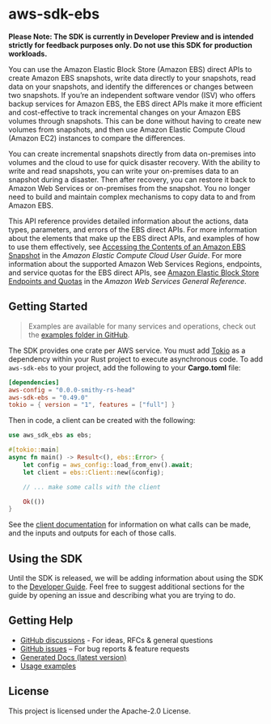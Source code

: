 # aws-sdk-ebs

**Please Note: The SDK is currently in Developer Preview and is intended strictly for
feedback purposes only. Do not use this SDK for production workloads.**

You can use the Amazon Elastic Block Store (Amazon EBS) direct APIs to create Amazon EBS snapshots, write data directly to your snapshots, read data on your snapshots, and identify the differences or changes between two snapshots. If you’re an independent software vendor (ISV) who offers backup services for Amazon EBS, the EBS direct APIs make it more efficient and cost-effective to track incremental changes on your Amazon EBS volumes through snapshots. This can be done without having to create new volumes from snapshots, and then use Amazon Elastic Compute Cloud (Amazon EC2) instances to compare the differences.

You can create incremental snapshots directly from data on-premises into volumes and the cloud to use for quick disaster recovery. With the ability to write and read snapshots, you can write your on-premises data to an snapshot during a disaster. Then after recovery, you can restore it back to Amazon Web Services or on-premises from the snapshot. You no longer need to build and maintain complex mechanisms to copy data to and from Amazon EBS.

This API reference provides detailed information about the actions, data types, parameters, and errors of the EBS direct APIs. For more information about the elements that make up the EBS direct APIs, and examples of how to use them effectively, see [Accessing the Contents of an Amazon EBS Snapshot](https://docs.aws.amazon.com/AWSEC2/latest/UserGuide/ebs-accessing-snapshot.html) in the _Amazon Elastic Compute Cloud User Guide_. For more information about the supported Amazon Web Services Regions, endpoints, and service quotas for the EBS direct APIs, see [Amazon Elastic Block Store Endpoints and Quotas](https://docs.aws.amazon.com/general/latest/gr/ebs-service.html) in the _Amazon Web Services General Reference_.

## Getting Started

> Examples are available for many services and operations, check out the
> [examples folder in GitHub](https://github.com/awslabs/aws-sdk-rust/tree/main/examples).

The SDK provides one crate per AWS service. You must add [Tokio](https://crates.io/crates/tokio)
as a dependency within your Rust project to execute asynchronous code. To add `aws-sdk-ebs` to
your project, add the following to your **Cargo.toml** file:

```toml
[dependencies]
aws-config = "0.0.0-smithy-rs-head"
aws-sdk-ebs = "0.49.0"
tokio = { version = "1", features = ["full"] }
```

Then in code, a client can be created with the following:

```rust
use aws_sdk_ebs as ebs;

#[tokio::main]
async fn main() -> Result<(), ebs::Error> {
    let config = aws_config::load_from_env().await;
    let client = ebs::Client::new(&config);

    // ... make some calls with the client

    Ok(())
}
```

See the [client documentation](https://docs.rs/aws-sdk-ebs/latest/aws_sdk_ebs/client/struct.Client.html)
for information on what calls can be made, and the inputs and outputs for each of those calls.

## Using the SDK

Until the SDK is released, we will be adding information about using the SDK to the
[Developer Guide](https://docs.aws.amazon.com/sdk-for-rust/latest/dg/welcome.html). Feel free to suggest
additional sections for the guide by opening an issue and describing what you are trying to do.

## Getting Help

* [GitHub discussions](https://github.com/awslabs/aws-sdk-rust/discussions) - For ideas, RFCs & general questions
* [GitHub issues](https://github.com/awslabs/aws-sdk-rust/issues/new/choose) – For bug reports & feature requests
* [Generated Docs (latest version)](https://awslabs.github.io/aws-sdk-rust/)
* [Usage examples](https://github.com/awslabs/aws-sdk-rust/tree/main/examples)

## License

This project is licensed under the Apache-2.0 License.

